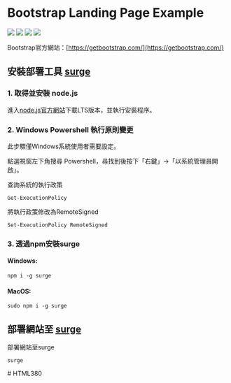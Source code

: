 # Bootstrap Landing Page Example

<img src="https://img.shields.io/badge/HTML5-E34F26?style=for-the-badge&logo=html5&logoColor=white"> <img src="https://img.shields.io/badge/CSS3-1572B6?style=for-the-badge&logo=css3&logoColor=white"> <img src="https://img.shields.io/badge/Bootstrap-563D7C?style=for-the-badge&logo=bootstrap&logoColor=white" /> <img src="https://img.shields.io/badge/jQuery-0769AD?style=for-the-badge&logo=jquery&logoColor=white">

Bootstrap官方網站：[https://getbootstrap.com/](https://getbootstrap.com/)

## 安裝部署工具 [surge](https://surge.sh)

### 1. 取得並安裝 node.js

進入[node.js官方網站](https://nodejs.org/en/)下載LTS版本，並執行安裝程序。

### 2. Windows Powershell 執行原則變更

此步驟僅Windows系統使用者需要設定。

點選視窗左下角搜尋 Powershell，尋找到後按下「右鍵」->「以系統管理員開啟」。

查詢系統的執行政策

```shell
Get-ExecutionPolicy
```

將執行政策修改為RemoteSigned
```shell
Set-ExecutionPolicy RemoteSigned
```

### 3. 透過npm安裝surge

#### Windows:

```shell
npm i -g surge
```

#### MacOS:

```shell
sudo npm i -g surge
```

## 部署網站至 [surge](https://surge.sh)

部署網站至surge

```shell
surge
```
#   H T M L 3 8 0  
 